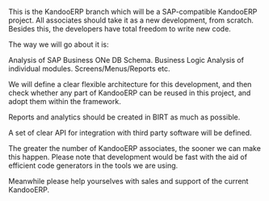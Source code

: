 This is the KandooERP branch which will be a SAP-compatible KandooERP project. All associates should take it as a new development, from scratch. Besides this, the developers have total freedom to write new code.

The way we will go about it is:

Analysis of SAP Business ONe DB Schema.
Business Logic Analysis of individual modules. 
Screens/Menus/Reports etc.

We will define a clear flexible architecture for this development, and then check whether any part of KandooERP can be reused in this project, and adopt them within the framework.

Reports and analytics should be created in BIRT as much as possible.

A set of clear API for integration with third party software will be defined.

The greater the number of KandooERP associates, the sooner we can make this happen. Please note that development would be fast with the aid of efficient code generators in the tools we are using.

Meanwhile please help yourselves with sales and support of the current KandooERP.
